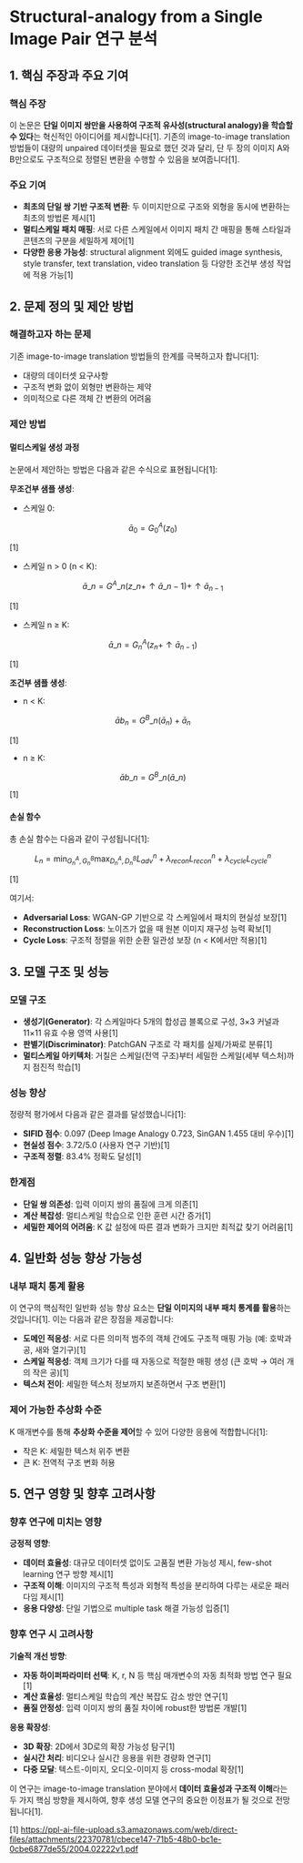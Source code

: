 # Structural-analogy from a Single Image Pair 연구 분석

## 1. 핵심 주장과 주요 기여

### 핵심 주장
이 논문은 **단일 이미지 쌍만을 사용하여 구조적 유사성(structural analogy)을 학습할 수 있다**는 혁신적인 아이디어를 제시합니다[1]. 기존의 image-to-image translation 방법들이 대량의 unpaired 데이터셋을 필요로 했던 것과 달리, 단 두 장의 이미지 A와 B만으로도 구조적으로 정렬된 변환을 수행할 수 있음을 보여줍니다[1].

### 주요 기여
- **최초의 단일 쌍 기반 구조적 변환**: 두 이미지만으로 구조와 외형을 동시에 변환하는 최초의 방법론 제시[1]
- **멀티스케일 패치 매핑**: 서로 다른 스케일에서 이미지 패치 간 매핑을 통해 스타일과 콘텐츠의 구분을 세밀하게 제어[1]
- **다양한 응용 가능성**: structural alignment 외에도 guided image synthesis, style transfer, text translation, video translation 등 다양한 조건부 생성 작업에 적용 가능[1]

## 2. 문제 정의 및 제안 방법

### 해결하고자 하는 문제
기존 image-to-image translation 방법들의 한계를 극복하고자 합니다[1]:
- 대량의 데이터셋 요구사항
- 구조적 변화 없이 외형만 변환하는 제약
- 의미적으로 다른 객체 간 변환의 어려움

### 제안 방법

#### 멀티스케일 생성 과정
논문에서 제안하는 방법은 다음과 같은 수식으로 표현됩니다[1]:

**무조건부 샘플 생성**:
- 스케일 0:

$$ \bar{a}_0 = G^A_0(z_0) $$ 

[1]
- 스케일 n > 0 (n < K):

$$ \bar{a}\_n = G^A\_n(z\_n + \uparrow\bar{a}\_{n-1}) + \uparrow\bar{a}_{n-1} $$

[1]  
- 스케일 n ≥ K:

$$ \bar{a}\_n = G^A_n(z_n + \uparrow\bar{a}_{n-1}) $$ 

[1]

**조건부 샘플 생성**:
- n < K:

$$ \bar{a}b_n = G^B\_n(\bar{a}_n) + \bar{a}_n $$ 

[1]
- n ≥ K:

$$ \bar{a}b\_n = G^B\_n(\bar{a}\_n) $$ 

[1]

#### 손실 함수
총 손실 함수는 다음과 같이 구성됩니다[1]:


$$ L_n = \min_{G^A_n, G^B_n} \max_{D^A_n, D^B_n} L_{adv}^n + \lambda_{recon}L_{recon}^n + \lambda_{cycle}L_{cycle}^n $$ 

[1]

여기서:
- **Adversarial Loss**: WGAN-GP 기반으로 각 스케일에서 패치의 현실성 보장[1]
- **Reconstruction Loss**: 노이즈가 없을 때 원본 이미지 재구성 능력 확보[1]  
- **Cycle Loss**: 구조적 정렬을 위한 순환 일관성 보장 (n < K에서만 적용)[1]

## 3. 모델 구조 및 성능

### 모델 구조
- **생성기(Generator)**: 각 스케일마다 5개의 합성곱 블록으로 구성, 3×3 커널과 11×11 유효 수용 영역 사용[1]
- **판별기(Discriminator)**: PatchGAN 구조로 각 패치를 실제/가짜로 분류[1]
- **멀티스케일 아키텍처**: 거칠은 스케일(전역 구조)부터 세밀한 스케일(세부 텍스처)까지 점진적 학습[1]

### 성능 향상
정량적 평가에서 다음과 같은 결과를 달성했습니다[1]:
- **SIFID 점수**: 0.097 (Deep Image Analogy 0.723, SinGAN 1.455 대비 우수)[1]
- **현실성 점수**: 3.72/5.0 (사용자 연구 기반)[1]
- **구조적 정렬**: 83.4% 정확도 달성[1]

### 한계점
- **단일 쌍 의존성**: 입력 이미지 쌍의 품질에 크게 의존[1]
- **계산 복잡성**: 멀티스케일 학습으로 인한 훈련 시간 증가[1]
- **세밀한 제어의 어려움**: K 값 설정에 따른 결과 변화가 크지만 최적값 찾기 어려움[1]

## 4. 일반화 성능 향상 가능성

### 내부 패치 통계 활용
이 연구의 핵심적인 일반화 성능 향상 요소는 **단일 이미지의 내부 패치 통계를 활용**하는 것입니다[1]. 이는 다음과 같은 장점을 제공합니다:

- **도메인 적응성**: 서로 다른 의미적 범주의 객체 간에도 구조적 매핑 가능 (예: 호박과 공, 새와 열기구)[1]
- **스케일 적응성**: 객체 크기가 다를 때 자동으로 적절한 매핑 생성 (큰 호박 → 여러 개의 작은 공)[1]
- **텍스처 전이**: 세밀한 텍스처 정보까지 보존하면서 구조 변환[1]

### 제어 가능한 추상화 수준
K 매개변수를 통해 **추상화 수준을 제어**할 수 있어 다양한 응용에 적합합니다[1]:
- 작은 K: 세밀한 텍스처 위주 변환
- 큰 K: 전역적 구조 변화 허용

## 5. 연구 영향 및 향후 고려사항

### 향후 연구에 미치는 영향

**긍정적 영향**:
- **데이터 효율성**: 대규모 데이터셋 없이도 고품질 변환 가능성 제시, few-shot learning 연구 방향 제시[1]
- **구조적 이해**: 이미지의 구조적 특성과 외형적 특성을 분리하여 다루는 새로운 패러다임 제시[1]
- **응용 다양성**: 단일 기법으로 multiple task 해결 가능성 입증[1]

### 향후 연구 시 고려사항

**기술적 개선 방향**:
- **자동 하이퍼파라미터 선택**: K, r, N 등 핵심 매개변수의 자동 최적화 방법 연구 필요[1]
- **계산 효율성**: 멀티스케일 학습의 계산 복잡도 감소 방안 연구[1]
- **품질 안정성**: 입력 이미지 쌍의 품질 차이에 robust한 방법론 개발[1]

**응용 확장성**:
- **3D 확장**: 2D에서 3D로의 확장 가능성 탐구[1]
- **실시간 처리**: 비디오나 실시간 응용을 위한 경량화 연구[1]
- **다중 모달**: 텍스트-이미지, 오디오-이미지 등 cross-modal 확장[1]

이 연구는 image-to-image translation 분야에서 **데이터 효율성과 구조적 이해**라는 두 가지 핵심 방향을 제시하여, 향후 생성 모델 연구의 중요한 이정표가 될 것으로 전망됩니다[1].

[1] https://ppl-ai-file-upload.s3.amazonaws.com/web/direct-files/attachments/22370781/cbece147-71b5-48b0-bc1e-0cbe6877de55/2004.02222v1.pdf
